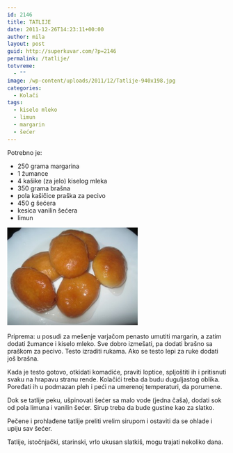 ```yaml
---
id: 2146
title: TATLIJE
date: 2011-12-26T14:23:11+00:00
author: mila
layout: post
guid: http://superkuvar.com/?p=2146
permalink: /tatlije/
totvreme:
  - ""
image: /wp-content/uploads/2011/12/Tatlije-940x198.jpg
categories:
  - Kolači
tags:
  - kiselo mleko
  - limun
  - margarin
  - šećer
---
```

Potrebno je:

  * 250 grama margarina
  * 1 žumance
  * 4 kašike (za jelo) kiselog mleka
  * 350 grama brašna
  * pola kašičice praška za pecivo
  * 450 g šećera
  * kesica vanilin šećera
  * limun

<img class="alignnone size-medium wp-image-5838" src="/wp-content/uploads/2011/12/Tatlije-300x225.jpg" alt="Tatlije" width="300" height="225" /> 

Priprema: u posudi za mešenje varjačom penasto umutiti margarin, a zatim dodati žumance i kiselo mleko. Sve dobro izmešati, pa dodati brašno sa praškom za pecivo. Testo izraditi rukama. Ako se testo lepi za ruke dodati još brašna.

Kada je testo gotovo, otkidati komadiće, praviti loptice, spljoštiti ih i pritisnuti svaku na hrapavu stranu rende. Kolačići treba da budu duguljastog oblika. Poređati ih u podmazan pleh i peći na umerenoj temperaturi, da porumene.

Dok se tatlije peku, ušpinovati šećer sa malo vode (jedna čaša), dodati sok od pola limuna i vanilin šećer. Sirup treba da bude gustine kao za slatko.

Pečene i prohlađene tatlije preliti vrelim sirupom i ostaviti da se ohlade i upiju sav šećer.

Tatlije, istočnjački, starinski, vrlo ukusan slatkiš, mogu trajati nekoliko dana.